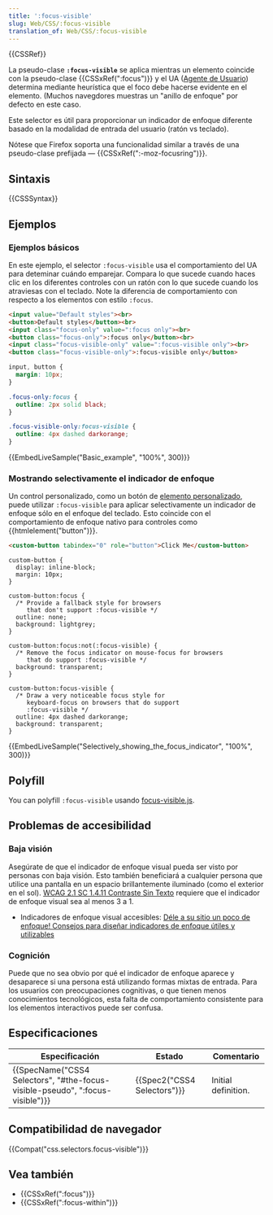 ```yaml
---
title: ':focus-visible'
slug: Web/CSS/:focus-visible
translation_of: Web/CSS/:focus-visible
---
```


{{CSSRef}}

La pseudo-clase **`:focus-visible`** se aplica mientras un elemento coincide con la pseudo-clase {{CSSxRef(":focus")}} y el UA ([Agente de Usuario](/es/docs/Glossary/User_agent)) determina mediante heurística que el foco debe hacerse evidente en el elemento. (Muchos navegdores muestras un "anillo de enfoque" por defecto en este caso.

Este selector es útil para proporcionar un indicador de enfoque diferente basado en la modalidad de entrada del usuario (ratón vs teclado).

Nótese que Firefox soporta una funcionalidad similar a través de una pseudo-clase prefijada — {{CSSxRef(":-moz-focusring")}}.

## Sintaxis

{{CSSSyntax}}

## Ejemplos

### Ejemplos básicos

En este ejemplo, el selector `:focus-visible` usa el comportamiento del UA para deteminar cuándo emparejar. Compara lo que sucede cuando haces clic en los diferentes controles con un ratón con lo que sucede cuando los atraviesas con el teclado. Note la diferencia de comportamiento con respecto a los elementos con estilo `:focus`.

```html
<input value="Default styles"><br>
<button>Default styles</button><br>
<input class="focus-only" value=":focus only"><br>
<button class="focus-only">:focus only</button><br>
<input class="focus-visible-only" value=":focus-visible only"><br>
<button class="focus-visible-only">:focus-visible only</button>
```

```css
input, button {
  margin: 10px;
}

.focus-only:focus {
  outline: 2px solid black;
}

.focus-visible-only:focus-visible {
  outline: 4px dashed darkorange;
}
```

{{EmbedLiveSample("Basic_example", "100%", 300)}}

### Mostrando selectivamente el indicador de enfoque

Un control personalizado, como un botón de [elemento personalizado](/es/docs/User:Andreas_Wuest/Custom_Elements), puede utilizar `:focus-visible` para aplicar selectivamente un indicador de enfoque sólo en el enfoque del teclado. Esto coincide con el comportamiento de enfoque nativo para controles como {{htmlelement("button")}}.

```html
<custom-button tabindex="0" role="button">Click Me</custom-button>
```

```
custom-button {
  display: inline-block;
  margin: 10px;
}

custom-button:focus {
  /* Provide a fallback style for browsers
     that don't support :focus-visible */
  outline: none;
  background: lightgrey;
}

custom-button:focus:not(:focus-visible) {
  /* Remove the focus indicator on mouse-focus for browsers
     that do support :focus-visible */
  background: transparent;
}

custom-button:focus-visible {
  /* Draw a very noticeable focus style for
     keyboard-focus on browsers that do support
     :focus-visible */
  outline: 4px dashed darkorange;
  background: transparent;
}
```

{{EmbedLiveSample("Selectively_showing_the_focus_indicator", "100%", 300)}}

## Polyfill

You can polyfill `:focus-visible` usando [focus-visible.js](https://github.com/WICG/focus-visible).

## Problemas de accesibilidad

### Baja visión

Asegúrate de que el indicador de enfoque visual pueda ser visto por personas con baja visión. Esto también beneficiará a cualquier persona que utilice una pantalla en un espacio brillantemente iluminado (como el exterior en el sol). [WCAG 2.1 SC 1.4.11 Contraste Sin Texto](https://www.w3.org/WAI/WCAG21/Understanding/non-text-contrast.html) requiere que el indicador de enfoque visual sea al menos 3 a 1.

- Indicadores de enfoque visual accesibles: [Déle a su sitio un poco de enfoque! Consejos para diseñar indicadores de enfoque útiles y utilizables](https://www.deque.com/blog/give-site-focus-tips-designing-usable-focus-indicators/)

### Cognición

Puede que no sea obvio por qué el indicador de enfoque aparece y desaparece si una persona está utilizando formas mixtas de entrada. Para los usuarios con preocupaciones cognitivas, o que tienen menos conocimientos tecnológicos, esta falta de comportamiento consistente para los elementos interactivos puede ser confusa.

## Especificaciones

| Especificación                                                                                           | Estado                               | Comentario          |
| -------------------------------------------------------------------------------------------------------- | ------------------------------------ | ------------------- |
| {{SpecName("CSS4 Selectors", "#the-focus-visible-pseudo", ":focus-visible")}} | {{Spec2("CSS4 Selectors")}} | Initial definition. |

## Compatibilidad de navegador

{{Compat("css.selectors.focus-visible")}}

## Vea también

- {{CSSxRef(":focus")}}
- {{CSSxRef(":focus-within")}}
